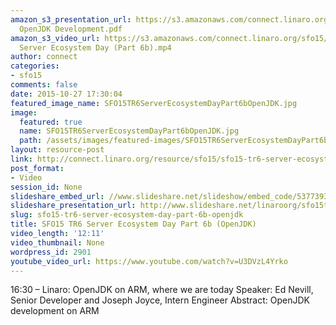 ```yaml
---
amazon_s3_presentation_url: https://s3.amazonaws.com/connect.linaro.org/sfo15/Presentations/09-23-Wednesday/SFO15-TR6-B
  OpenJDK Development.pdf
amazon_s3_video_url: https://s3.amazonaws.com/connect.linaro.org/sfo15/Videos/09-23-Wednesday/SFO15-TR6
  Server Ecosystem Day (Part 6b).mp4
author: connect
categories:
- sfo15
comments: false
date: 2015-10-27 17:30:04
featured_image_name: SFO15TR6ServerEcosystemDayPart6bOpenJDK.jpg
image:
  featured: true
  name: SFO15TR6ServerEcosystemDayPart6bOpenJDK.jpg
  path: /assets/images/featured-images/SFO15TR6ServerEcosystemDayPart6bOpenJDK.jpg
layout: resource-post
link: http://connect.linaro.org/resource/sfo15/sfo15-tr6-server-ecosystem-day-part-6b-openjdk/
post_format:
- Video
session_id: None
slideshare_embed_url: //www.slideshare.net/slideshow/embed_code/53773931
slideshare_presentation_url: http://www.slideshare.net/linaroorg/sfo15tr6-server-ecosystem-day-part-6
slug: sfo15-tr6-server-ecosystem-day-part-6b-openjdk
title: SFO15 TR6 Server Ecosystem Day Part 6b (OpenJDK)
video_length: '12:11'
video_thumbnail: None
wordpress_id: 2901
youtube_video_url: https://www.youtube.com/watch?v=U3DVzL4Yrko
---
```


16:30 – Linaro: OpenJDK on ARM, where we are today
Speaker: Ed Nevill, Senior Developer and Joseph Joyce, Intern Engineer
Abstract: OpenJDK development on ARM